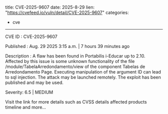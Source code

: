  
title: CVE-2025-9607
date: 2025-8-29
lien: "https://cvefeed.io/vuln/detail/CVE-2025-9607"
categories:
  - cve
---

CVE ID : CVE-2025-9607

Published :  Aug. 29
2025
3:15 a.m. | 7 hours
39 minutes ago

Description : A flaw has been found in Portabilis i-Educar up to 2.10. Affected by this issue is some unknown functionality of the file /module/TabelaArredondamento/view of the component Tabelas de Arredondamento Page. Executing manipulation of the argument ID can lead to sql injection. The attack may be launched remotely. The exploit has been published and may be used.

Severity: 6.5 | MEDIUM

Visit the link for more details
such as CVSS details
affected products
timeline
and more...
